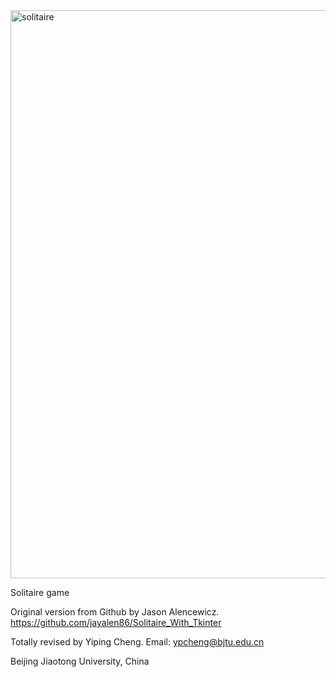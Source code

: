 <img width="909" alt="solitaire" src="https://github.com/user-attachments/assets/62fbfc06-345e-408a-9ff3-9d7859d377ba">

Solitaire game

Original version from Github by Jason Alencewicz. https://github.com/jayalen86/Solitaire_With_Tkinter

Totally revised by Yiping Cheng. Email: ypcheng@bjtu.edu.cn

Beijing Jiaotong University, China
